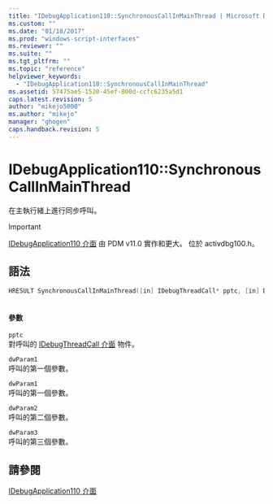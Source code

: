 ```yaml
---
title: "IDebugApplication110::SynchronousCallInMainThread | Microsoft Docs"
ms.custom: ""
ms.date: "01/18/2017"
ms.prod: "windows-script-interfaces"
ms.reviewer: ""
ms.suite: ""
ms.tgt_pltfrm: ""
ms.topic: "reference"
helpviewer_keywords: 
  - "IDebugApplication110::SynchronousCallInMainThread"
ms.assetid: 57475ae5-1520-45ef-800d-ccfc6235a5d1
caps.latest.revision: 5
author: "mikejo5000"
ms.author: "mikejo"
manager: "ghogen"
caps.handback.revision: 5
---
```

# IDebugApplication110::SynchronousCallInMainThread
在主執行緒上進行同步呼叫。  
  
> [!IMPORTANT]
>  [IDebugApplication110 介面](../../winscript/reference/idebugapplication110-interface.md) 由 PDM v11.0 實作和更大。  位於 activdbg100.h。  
  
## 語法  
  
```cpp  
HRESULT SynchronousCallInMainThread([in] IDebugThreadCall* pptc, [in] DWORD_PTR dwParam1, [in] DWORD_PTR dwParam2, [in] DWORD_PTR dwParam3);  
  
```  
  
#### 參數  
 `pptc`  
 對呼叫的 [IDebugThreadCall 介面](../../winscript/reference/idebugthreadcall-interface.md) 物件。  
  
 `dwParam1`  
 呼叫的第一個參數。  
  
 `dwParam1`  
 呼叫的第一個參數。  
  
 `dwParam2`  
 呼叫的第二個參數。  
  
 `dwParam3`  
 呼叫的第三個參數。  
  
## 請參閱  
 [IDebugApplication110 介面](../../winscript/reference/idebugapplication110-interface.md)